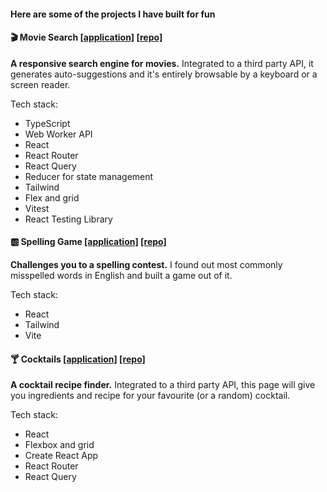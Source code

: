 #### Here are some of the projects I have built for fun

#### 🎬 Movie Search [[application]](https://volkanungan.github.io/movie-search/) [[repo]](https://github.com/volkanungan/movie-search)<br>
**A responsive search engine for movies.** Integrated to a third party API, it generates auto-suggestions and it's entirely browsable by a keyboard or a screen reader.

Tech stack:
- TypeScript
- Web Worker API
- React
- React Router
- React Query
- Reducer for state management
- Tailwind
- Flex and grid
- Vitest
- React Testing Library

#### 🆎 Spelling Game [[application]](https://volkanungan.github.io/spelling-quiz/) [[repo]](https://github.com/volkanungan/spelling-quiz)
**Challenges you to a spelling contest.** I found out most commonly misspelled words in English and built a game out of it.

Tech stack:
- React
- Tailwind
- Vite

#### 🍸 Cocktails [[application]](https://volkanungan.github.io/cocktails/) [[repo]](https://github.com/volkanungan/cocktails)<br>
**A cocktail recipe finder.** Integrated to a third party API, this page will give you ingredients and recipe for your favourite (or a random) cocktail.

Tech stack:
- React
- Flexbox and grid
- Create React App
- React Router
- React Query


